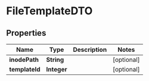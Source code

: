 # FileTemplateDTO

## Properties
Name | Type | Description | Notes
------------ | ------------- | ------------- | -------------
**inodePath** | **String** |  |  [optional]
**templateId** | **Integer** |  |  [optional]
